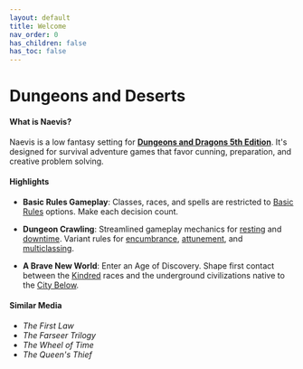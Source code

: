 ```yaml
---
layout: default
title: Welcome
nav_order: 0
has_children: false
has_toc: false
---
```


# Dungeons and Deserts

#### What is Naevis?

Naevis is a low fantasy setting for **[Dungeons and Dragons 5th Edition](https://dnd.wizards.com/start-playing-dnd)**. It's designed for survival adventure games that favor cunning, preparation, and creative problem solving. 

#### Highlights

* **Basic Rules Gameplay**: Classes, races, and spells are restricted to [Basic Rules](docs/more/DnD_BasicRules_2018.pdf) options. Make each decision count.

* **Dungeon Crawling**: Streamlined gameplay mechanics for [resting](docs/adventuring/rest) and [downtime](docs/adventuring/downtime/index). Variant rules for [encumbrance](docs/adventuring/encumbrance), [attunement](docs/adventuring/loot/attunement), and [multiclassing](docs/more/feats/multiclassing). 

* **A Brave New World**: Enter an Age of Discovery. Shape first contact between the [Kindred](docs/character_creation/race/index) races and the underground civilizations native to the [City Below](docs/the_frontier/index).

#### Similar Media

* _The First Law_
* _The Farseer Trilogy_  
* _The Wheel of Time_
* _The Queen's Thief_

<!-- #### Less is More

Naevis is based on D&D's _[Basic Rules](docs/more/DnD_BasicRules_2018.pdf)_. There are fewer classes, races, and spells than found in the _Player's Handbook_. A player's skill is tested against their ability to make use of their options effectively and creatively.  -->

<!-- It is comparable to other D&D settings such as the _Forgotten Realms_, _Eberron_, or _Dark Sun_. -->